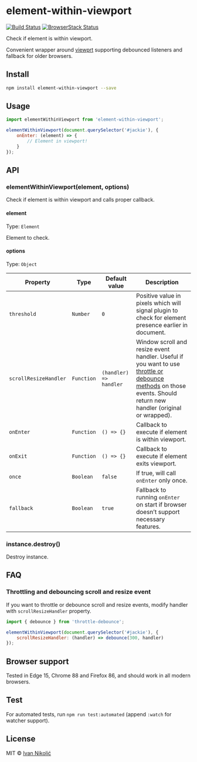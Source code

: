 # element-within-viewport

[![Build Status][ci-img]][ci]
[![BrowserStack Status][browserstack-img]][browserstack]

Check if element is within viewport.

Convenient wrapper around [viewprt](https://github.com/gpoitch/viewprt)
supporting debounced listeners and fallback for older browsers.

## Install

```sh
npm install element-within-viewport --save
```

## Usage

```js
import elementWithinViewport from 'element-within-viewport';

elementWithinViewport(document.querySelector('#jackie'), {
	onEnter: (element) => {
		// Element in viewport!
	}
});
```

## API

### elementWithinViewport(element, options)

Check if element is within viewport and calls proper callback.

#### element

Type: `Element`

Element to check.

#### options

Type: `Object`

| Property              | Type       | Default value          | Description                                                                                                                                                                                          |
| --------------------- | ---------- | ---------------------- | ---------------------------------------------------------------------------------------------------------------------------------------------------------------------------------------------------- |
| `threshold`           | `Number`   | `0`                    | Positive value in pixels which will signal plugin to check for element presence earlier in document.                                                                                                 |
| `scrollResizeHandler` | `Function` | `(handler) => handler` | Window scroll and resize event handler. Useful if you want to use [throttle or debounce methods](#throttle-debounce-scroll-resize) on those events. Should return new handler (original or wrapped). |
| `onEnter`             | `Function` | `() => {}`             | Callback to execute if element is within viewport.                                                                                                                                                   |
| `onExit`              | `Function` | `() => {}`             | Callback to execute if element exits viewport.                                                                                                                                                       |
| `once`                | `Boolean`  | `false`                | If true, will call `onEnter` only once.                                                                                                                                                              |
| `fallback`            | `Boolean`  | `true`                 | Fallback to running `onEnter` on start if browser doesn’t support necessary features.                                                                                                                |

### instance.destroy()

Destroy instance.

## FAQ

### Throttling and debouncing scroll and resize event<a name="throttle-debounce-scroll-resize"></a>

If you want to throttle or debounce scroll and resize events, modify handler
with `scrollResizeHandler` property.

```js
import { debounce } from 'throttle-debounce';

elementWithinViewport(document.querySelector('#jackie'), {
	scrollResizeHandler: (handler) => debounce(300, handler)
});
```

## Browser support

Tested in Edge 15, Chrome 88 and Firefox 86, and should work in all modern
browsers.

## Test

For automated tests, run `npm run test:automated` (append `:watch` for watcher
support).

## License

MIT © [Ivan Nikolić](http://ivannikolic.com)

<!-- prettier-ignore-start -->

[ci]: https://travis-ci.com/niksy/element-within-viewport
[ci-img]: https://travis-ci.com/niksy/element-within-viewport.svg?branch=master
[browserstack]: https://www.browserstack.com/
[browserstack-img]: https://www.browserstack.com/automate/badge.svg?badge_key=N1NNRmJzVHl6WGZYem1CZkxvQk9xSDZLOUtMaGlhbXNRd0kydGM3SURaaz0tLTBqVWlxQXp6cTVmSUM1eEV4TVhCREE9PQ==--824629ccac56e8c6b37b39dc728d871f2c31c336

<!-- prettier-ignore-end -->

